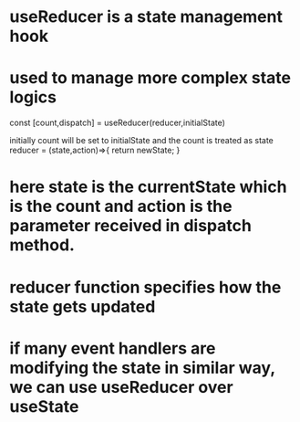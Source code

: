 # useReducer is a state management hook
# used to manage more complex state logics

const [count,dispatch] = useReducer(reducer,initialState)

initially count will be set to initialState and the count is treated as state
reducer = (state,action)=>{
    <!-- we return the newState depending on the action parameter received in dispatch function -->
    return newState;
}

# here state is the currentState which is the count and action is the parameter received in dispatch method.

# reducer function specifies how the state gets updated

# if many event handlers are modifying the state in similar way, we can use useReducer over useState
